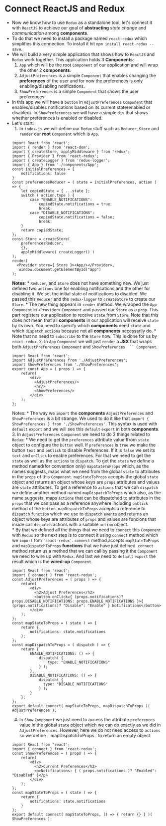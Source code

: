 # Connect ReactJS and Redux
* Now we know how to use ` Redux ` as a standalone tool, let's connect it with ` ReactJS ` to achieve our goal of **abstracting** *state change* and *communication* among **components**.
* To do that we need to install a package named ` react-redux ` which simplifies this connection. To install it hit ` npm install react-redux --save `.
* We will build a very simple application that shows how to ` ReactJS ` and ` Redux ` work together. This application holds 3 **Components**:
    1. ` App ` which will be the root ` Component ` of our application and will wrap the other 2 **components**.
    2. ` AdjustPreferences ` is a simple ` Component ` that enables changing the **preferences** of the user and for now the preferences is only enabling/disabling notifications.
    3. ` ShowPreferences ` is a simple ` Component ` that shows the user preferences.
* In this app we will have a ` button ` in ` AdjustPreferences ` ` Component ` that enables/disables notifications based on its current state(enabled or disabled). In ` ShowPreferences ` we will have a simple ` div ` that shows whether preferences is enabled or disabled.
* Let's start:
    1. In ` index.js ` we will define our ` Redux ` stuff such as ` Reducer `, ` Store ` and ` render ` our **root** ` Component ` which is ` App `.
    ```
    import React from 'react';
    import { render } from 'react-dom';
    import { createStore, applyMiddleware } from 'redux';
    import { Provider } from 'react-redux';
    import { createLogger } from 'redux-logger';
    import { App } from './components/App';
    const initialPreferences = {
        notifications: false
    }
    const preferencesReducer = ( state = initialPreferences, action ) => {
        let copiedState = { ...state };
        switch ( action.type ) {
            case "ENABLE_NOTIFICATIONS":
                copiedState.notifications = true;
                break;
            case "DISABLE_NOTIFICATIONS":
                copiedState.notifications = false;
                break;
        }
        return copiedState;
    };
    const Store = createStore(
        preferencesReducer,
        {},
        applyMiddleware( createLogger() )
    );
    render(
      <Provider store={ Store }><App/></Provider>,
       window.document.getElementById("app")
    );
    ```
    **Notes**:
        * ` Reducer `, and ` Store ` does not have something new. We just defined two ` actions ` one for enabling notifications and the other for disabling it. We set the initial state of notifications to disabled. We passed this ` Reducer ` and the ` redux-logger ` to ` createStore ` to create our ` Store `.
        * The new thing appears in ` render ` method. We wrapped the ` App ` ` Component ` in ` <Provider> ` ` Component ` and passed our ` Store ` as a ` prop `. This part registers our application to receive ` state ` from ` Store `. Note that this does not mean that all **components** in our application will receive ` state ` by its own. You need to specify which **components** need ` state ` and which ` dispatch ` ` actions ` because not all **components** necessarily do.
        * Note that no need to ` subscribe ` to the ` Store ` now. This is done for us by ` react-redux `.
    2. In ` App ` ` Component ` we will just ` render ` a **JSX** that wraps both ` AdjustPreferences ` ` Component ` and ` ShowPreferences  `` Component `.
    ```
    import React from 'react';
    import AdjustPreferences from './AdjustPreferences';
    import ShowPreferences from './ShowPreferences';
    export const App = ( props ) => {
        return(
            <div>
              <AdjustPreferences/>
              <hr/>
              <ShowPreferences/>
            </div>
        );
    };
    ```
    Notes:
        * The way we ` import ` the **components** ` AdjustPreferences ` and ` ShowPreferences ` is a bit strange. We used to do it like that ` import { ShowPreferences } from './ShowPreferences' `. This syntax is used with ` default ` ` export ` and we will see this ` default ` ` export ` in both **components**.
    3. In ` AdjustPreferences ` ` Component ` we need to do 2 things related to ` Redux `:
        * We need to get the ` preferences ` attribute value ffrom ` state ` object to configure the ` button ` well. If ` preferences ` is ` true ` we make the button ` text ` and ` onClick ` to disable Preferences. If it is ` false ` we set its ` text ` and ` onClick ` to enable preferences. For that we need to get the ` state ` as well as the ` actions ` to ` dispatch `. To get the ` state ` we define a method named(for convention only) ` mapStateToProps ` which, as the names suggests, maps what we need from the global ` state ` to attributes in the ` props ` of this ` Component `. ` mapStateToProps ` accepts the global ` state ` object and returns an object whose keys are ` props ` attributes and values are ` state ` attributes. To get a reference to ` actions ` that we can ` dispatch ` we define another method named ` mapDispatchToProps ` which also, as the name suggests, maps ` actions ` that can be dispatched to attributes in the ` props ` that we can pass as a reference anywhere including ` onClick ` method of the ` button `. ` mapDispatchToProps ` accepts a reference to ` dispatch ` ` function ` which we use to ` dispatch ` ` events ` and returns an object whose keys are attributes of ` props ` and values are funcions that inside call ` dispatch ` actions with a suitable ` action ` object.        
        * By that we defined all the things that we need to ` connect ` this ` Component ` with ` Redux ` so the next step is to connect it using ` connect ` method which we ` import ` fom ` 'react-redux' `. ` connect ` method accepts ` mapStateToProps ` and ` mapDispatchToProps ` **functions** that we have just defined. ` connect ` method return us a method that we can call by passing it the ` Component ` we need to wire up with ` Redux `. And last we need to ` default ` ` export ` the result which is the **wired-up** ` Component `.
    ```
    import React from 'react';
    import { connect } from 'react-redux';
    const AdjustPreferences = ( props ) => {
        return(
            <div>
              <h2>Adjust Preferences</h2>
              <button onClick={ (props.notifications)? props.DISABLE_NOTIFICATIONS: props.ENABLE_NOTIFICATIONS }>{ (props.notifications)? "Disable": "Enable" } Notifications</button>
            </div>
        );
    };
    const mapStateToProps = ( state ) => {
        return {
            notifications: state.notifications
        };
    };
    const mapDispatchToProps = ( dispatch ) => {
        return {
            ENABLE_NOTIFICATIONS: () => {
                dispatch( {
                    type: "ENABLE_NOTIFICATIONS"
                } );
            },
            DISABLE_NOTIFICATIONS: () => {
                dispatch( {
                  type: "DISABLE_NOTIFICATIONS"
                } );
            }
        };
    };
    export default connect( mapStateToProps, mapDispatchToProps )( AdjustPreferences );
    ```
    4. In ` Show ` ` Component ` we just need to access the attribute ` preferences ` value in the global ` state ` object which we can do exactly as we did in ` AdjustPreferences `. However, here we do not need access to ` actions ` so we define ` ` mapDispatchToProps ` to return an empty object.
    ```
    import React from 'react';
    import { connect } from 'react-redux';
    const ShowPreferences = ( props ) => {
        return(
            <div>
              <h2>Current Preferences</h2>
              <p>Notifications: { ( props.notifications )? "Enabled": "Disabled" }</p>
            </div>
        );
    };
    const mapStateToProps = ( state ) => {
        return {
            notifications: state.notifications
        }
    };
    export default connect( mapStateToProps, () => { return {} } )( ShowPreferences );
    ```    
